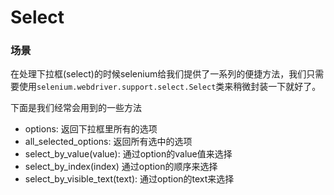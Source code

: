 # Select

### 场景

在处理下拉框(select)的时候selenium给我们提供了一系列的便捷方法，我们只需要使用```selenium.webdriver.support.select.Select```类来稍微封装一下就好了。


下面是我们经常会用到的一些方法

* options: 返回下拉框里所有的选项
* all_selected_options: 返回所有选中的选项
* select_by_value(value): 通过option的value值来选择
* select_by_index(index) 通过option的顺序来选择
* select_by_visible_text(text): 通过option的text来选择